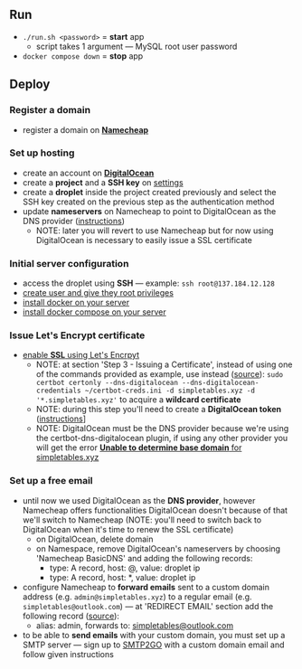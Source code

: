 ## Run

- `./run.sh <password>` = **start** app
  - script takes 1 argument — MySQL root user password
- `docker compose down` = **stop** app

## Deploy

### Register a domain

- register a domain on [**Namecheap**](https://www.namecheap.com/)

### Set up hosting

- create an account on [**DigitalOcean**](https://www.digitalocean.com/)
- create a **project** and a **SSH key** on [settings](https://cloud.digitalocean.com/account/security)
- create a **droplet** inside the project created previously and select the SSH key created on the previous step as the authentication method
- update **nameservers** on Namecheap to point to DigitalOcean as the DNS provider ([instructions](https://docs.digitalocean.com/tutorials/dns-registrars/))
  - NOTE: later you will revert to use Namecheap but for now using DigitalOcean is necessary to easily issue a SSL certificate

### Initial server configuration

- access the droplet using **SSH** — example: `ssh root@137.184.12.128`
- [create user and give they root privileges](https://www.digitalocean.com/community/tutorials/initial-server-setup-with-ubuntu-22-04)
- [install docker on your server](https://www.digitalocean.com/community/tutorials/how-to-install-and-use-docker-on-ubuntu-22-04)
- [install docker compose on your server](https://www.digitalocean.com/community/tutorials/how-to-install-and-use-docker-compose-on-ubuntu-22-04)

### Issue Let's Encrypt certificate

- [enable **SSL** using Let's Encrpyt](https://www.digitalocean.com/community/tutorials/how-to-acquire-a-let-s-encrypt-certificate-using-dns-validation-with-certbot-dns-digitalocean-on-ubuntu-20-04)
  - NOTE: at section 'Step 3 - Issuing a Certificate', instead of using one of the commands provided as example, use instead ([source](https://certbot-dns-digitalocean.readthedocs.io/en/stable/)): `sudo certbot certonly --dns-digitalocean --dns-digitalocean-credentials ~/certbot-creds.ini -d simpletables.xyz -d '*.simpletables.xyz'` to acquire a **wildcard certificate**
  - NOTE: during this step you'll need to create a **DigitalOcean token** ([instructions](https://docs.digitalocean.com/reference/api/create-personal-access-token/)]
  - NOTE: DigitalOcean must be the DNS provider because we're using the certbot-dns-digitalocean plugin, if using any other provider you will get the error [**Unable to determine base domain** for simpletables.xyz](https://community.letsencrypt.org/t/unable-to-determine-base-domain-for-using-names-domain-com-com/94306)

### Set up a free email

- until now we used DigitalOcean as the **DNS provider**, however Namecheap offers functionalities DigitalOcean doesn't because of that we'll switch to Namecheap (NOTE: you'll need to switch back to DigitalOcean when it's time to renew the SSL certificate)
  - on DigitalOcean, delete domain
  - on Namespace, remove DigitalOcean's nameservers by choosing 'Namecheap BasicDNS' and adding the following records:
    - type: A record, host: @, value: droplet ip
    - type: A record, host: *, value: droplet ip
- configure Namecheap to **forward emails** sent to a custom domain address (e.g. `admin@simpletables.xyz`) to a regular email (e.g. `simpletables@outlook.com`) — at 'REDIRECT EMAIL' section add the following record ([source](https://www.namecheap.com/support/knowledgebase/article.aspx/308/2214/how-to-set-up-free-email-forwarding/)):
  - alias: admin, forwards to: simpletables@outlook.com
- to be able to **send emails** with your custom domain, you must set up a SMTP server — sign up to [SMTP2GO](https://www.smtp2go.com/) with a custom domain email and follow given instructions
